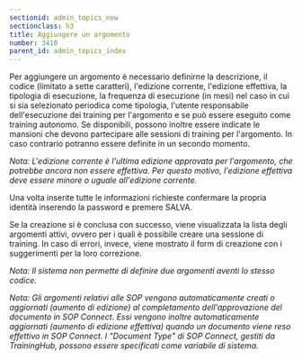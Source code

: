 ```yaml
---
sectionid: admin_topics_new
sectionclass: h3
title: Aggiungere un argomento
number: 3410
parent_id: admin_topics_index
---
```

Per aggiungere un argomento è necessario definirne la descrizione, il codice (limitato a sette caratteri), l'edizione corrente, l'edizione effettiva, la tipologia di esecuzione, la frequenza di esecuzione (in mesi) nel caso in cui si sia selezionato periodica come tipologia, l'utente responsabile dell'esecuzione dei training per l'argomento e se può essere eseguito come training autonomo. Se disponibili, possono inoltre essere indicate le mansioni che devono partecipare alle sessioni di training per l'argomento. In caso contrario potranno essere definite in un secondo momento.

_Nota: L'edizione corrente è l'ultima edizione approvata per l'argomento, che potrebbe ancora non essere effettiva. Per questo motivo, l'edizione effettiva deve essere minore o uguale all'edizione corrente._

Una volta inserite tutte le informazioni richieste confermare la propria identità inserendo la password e premere SALVA.

Se la creazione si è conclusa con successo, viene visualizzata la lista degli argomenti attivi, ovvero per i quali è possibile creare una sessione di training. In caso di errori, invece, viene mostrato il form di creazione con i suggerimenti per la loro correzione.

_Nota: Il sistema non permette di definire due argomenti aventi lo stesso codice._

_Nota: Gli argomenti relativi alle SOP vengono automaticamente creati o aggiornati (aumento di edizione) al completamento dell'approvazione del documento in SOP Connect. Essi vengono inoltre automaticamente aggiornati (aumento di edizione effettiva) quando un documento viene reso effettivo in SOP Connect. I "Document Type" di SOP Connect, gestiti da TrainingHub, possono essere specificati come variabile di sistema._
